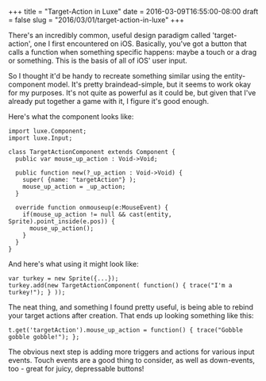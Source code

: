 +++
title = "Target-Action in Luxe"
date = 2016-03-09T16:55:00-08:00
draft = false
slug = "2016/03/01/target-action-in-luxe"
+++

There's an incredibly common, useful design paradigm called 'target-action', one I first encountered on iOS.  Basically, you've got a button that calls a function when something specific happens: maybe a touch or a drag or something.  This is the basis of all of iOS' user input.

So I thought it'd be handy to recreate something similar using the entity-component model.  It's pretty braindead-simple, but it seems to work okay for my purposes.  It's not quite as powerful as it could be, but given that I've already put together a game with it, I figure it's good enough.

Here's what the component looks like:

```
import luxe.Component;
import luxe.Input;

class TargetActionComponent extends Component {
  public var mouse_up_action : Void->Void;

  public function new(?_up_action : Void->Void) {
    super( {name: "targetAction"} );
    mouse_up_action = _up_action;
  }

  override function onmouseup(e:MouseEvent) {
    if(mouse_up_action != null && cast(entity, Sprite).point_inside(e.pos)) {
      mouse_up_action();
    }
  }
}
```

And here's what using it might look like:

```
var turkey = new Sprite({...});
turkey.add(new TargetActionComponent( function() { trace("I'm a turkey!"); } ));
```

The neat thing, and something I found pretty useful, is being able to rebind your target actions after creation.  That ends up looking something like this:

```
t.get('targetAction').mouse_up_action = function() { trace("Gobble gobble gobble!"); };
```

The obvious next step is adding more triggers and actions for various input events.  Touch events are a good thing to consider, as well as down-events, too - great for juicy, depressable buttons!
